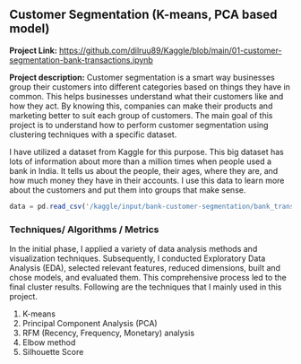 ## Customer Segmentation (K-means, PCA based model)

**Project Link:** https://github.com/dilruu89/Kaggle/blob/main/01-customer-segmentation-bank-transactions.ipynb

**Project description:** Customer segmentation is a smart way businesses group their customers into different categories based on things they have in common. This helps businesses understand what their customers like and how they act. By knowing this, companies can make their products and marketing better to suit each group of customers. The main goal of this project is to understand how to perform customer segmentation using clustering techniques with a specific dataset. 
  
  I have utilized a dataset from Kaggle for this purpose. This big dataset has lots of information about more than a million times when people used a bank in India. It tells us about the people, their ages, where they are, and how much money they have in their accounts. I use this data to learn more about the customers and put them into groups that make sense. 

```javascript
data = pd.read_csv('/kaggle/input/bank-customer-segmentation/bank_transactions.csv')

```

### Techniques/ Algorithms / Metrics

In the initial phase, I applied a variety of data analysis methods and visualization techniques. Subsequently, I conducted Exploratory Data Analysis (EDA), selected relevant features, reduced dimensions, built and chose models, and evaluated them. This comprehensive process led to the final cluster results. Following are the techniques that I mainly used in this project.

1. K-means
2. Principal Component Analysis (PCA)
3. RFM (Recency, Frequency, Monetary) analysis
4. Elbow method
5. Silhouette Score 




